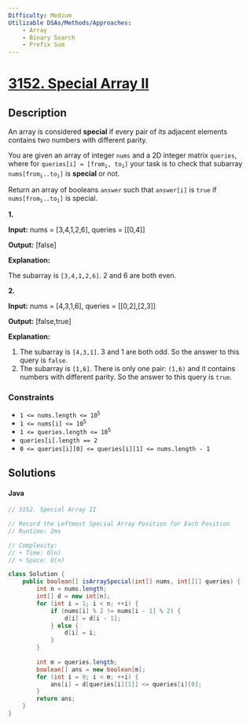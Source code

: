 ```yaml
---
Difficulty: Medium
Utilizable DSAs/Methods/Approaches:
    - Array
    - Binary Search
    - Prefix Sum
---
```


<!-- problem:start -->
# [3152. Special Array II](https://leetcode.com/problems/special-array-ii)
## Description
<!-- description:start -->
<p>An array is considered <strong>special</strong> if every pair of its adjacent elements contains two numbers with different parity.</p>
<p>You are given an array of integer <code>nums</code> and a 2D integer matrix <code>queries</code>, where for <code>queries[i] = [from<sub>i</sub>, to<sub>i</sub>]</code> your task is to check that <span data-keyword="subarray">subarray</span> <code>nums[from<sub>i</sub>..to<sub>i</sub>]</code> is <strong>special</strong> or not.</p>
<p>Return an array of booleans <code>answer</code> such that <code>answer[i]</code> is <code>true</code> if <code>nums[from<sub>i</sub>..to<sub>i</sub>]</code> is special.<!-- notionvc: e5d6f4e2-d20a-4fbd-9c7f-22fbe52ef730 --></p>

<p><strong class="example">1.</strong></p>
<div class="example-block">
<p><strong>Input:</strong> <span class="example-io">nums = [3,4,1,2,6], queries = [[0,4]]</span></p>
<p><strong>Output:</strong> <span class="example-io">[false]</span></p>
<p><strong>Explanation:</strong></p>
<p>The subarray is <code>[3,4,1,2,6]</code>. 2 and 6 are both even.</p>
</div>

<p><strong class="example">2.</strong></p>
<div class="example-block">
<p><strong>Input:</strong> <span class="example-io">nums = [4,3,1,6], queries = [[0,2],[2,3]]</span></p>
<p><strong>Output:</strong> <span class="example-io">[false,true]</span></p>
<p><strong>Explanation:</strong></p>
<ol>
	<li>The subarray is <code>[4,3,1]</code>. 3 and 1 are both odd. So the answer to this query is <code>false</code>.</li>
	<li>The subarray is <code>[1,6]</code>. There is only one pair: <code>(1,6)</code> and it contains numbers with different parity. So the answer to this query is <code>true</code>.</li>
</ol>
</div>

### Constraints
<ul>
	<li><code>1 &lt;= nums.length &lt;= 10<sup>5</sup></code></li>
	<li><code>1 &lt;= nums[i] &lt;= 10<sup>5</sup></code></li>
	<li><code>1 &lt;= queries.length &lt;= 10<sup>5</sup></code></li>
	<li><code>queries[i].length == 2</code></li>
	<li><code>0 &lt;= queries[i][0] &lt;= queries[i][1] &lt;= nums.length - 1</code></li>
</ul>
<!-- description:end -->



## Solutions
<!-- solution:start -->
<!-- tabs:start -->
#### Java
```java
// 3152. Special Array II

// Record the Leftmost Special Array Position for Each Position
// Runtime: 2ms

// Complexity:
// + Time: O(n)
// + Space: O(n)

class Solution {
    public boolean[] isArraySpecial(int[] nums, int[][] queries) {
        int n = nums.length;
        int[] d = new int[n];
        for (int i = 1; i < n; ++i) {
            if (nums[i] % 2 != nums[i - 1] % 2) {
                d[i] = d[i - 1];
            } else {
                d[i] = i;
            }
        }
        
        int m = queries.length;
        boolean[] ans = new boolean[m];
        for (int i = 0; i < m; ++i) {
            ans[i] = d[queries[i][1]] <= queries[i][0];
        }
        return ans;
    }
}
```
<!-- tabs:end -->
<!-- solution:end -->
<!-- problem:end -->
